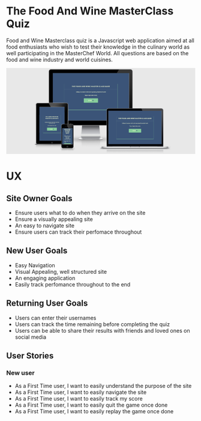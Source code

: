 # The Food And Wine MasterClass Quiz
Food and Wine Masterclass quiz is a Javascript web application aimed at all food enthusiasts who wish to test their knowledge in the culinary world as well participating in the MasterChef World. All questions are based on the food and wine industry and world cuisines.

![Header Image](assets/images/Screenshot_110.png)
# UX
## Site Owner Goals
- Ensure  users what to do when they arrive on the site
- Ensure a visually appealing site
- An easy to navigate site
- Ensure users can track their perfomace throughout
## New User Goals
- Easy Navigation
- Visual Appealing, well structured site
- An engaging application
- Easily track perfomance throughout to the end
## Returning User Goals
- Users can enter their usernames
- Users can track the time remaining before completing the quiz
- Users can be able to share their results with friends and loved ones on social media
## User Stories
### New user
- As a First Time user, I want to easily understand the purpose of the site
- As a First Time user, I want to easily navigate the site
- As a First Time user, I want to easily track my score
- As a First Time user, I want to easily quit the game once done
- As a First Time user, I want to easily replay the game once done








